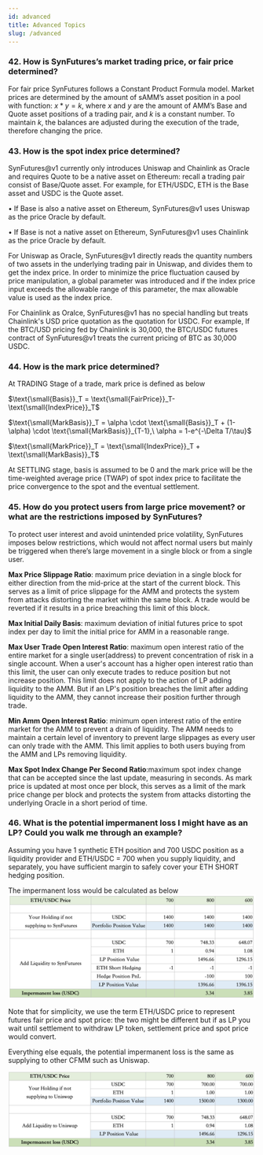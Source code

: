 ```yaml
---
id: advanced
title: Advanced Topics
slug: /advanced
---
```



### 42. How is SynFutures’s market trading price, or fair price determined?  

For fair price SynFutures follows a Constant Product Formula model. Market prices are determined by the amount of sAMM’s asset position in a pool with function: $x*y=k$, where $x$ and $y$ are the amount of AMM’s Base and Quote asset positions of a trading pair, and $k$ is a constant number. To maintain $k$, the balances are adjusted during the execution of the trade, therefore changing the price. 


### 43. How is the spot index price determined? 


SynFutures@v1 currently only introduces Uniswap and Chainlink as Oracle and requires Quote to be a native asset on Ethereum: recall a trading pair consist of Base/Quote asset. For example, for ETH/USDC, ETH is the Base asset and USDC is the Quote asset. 

•	 If Base is also a native asset on Ethereum, SynFutures@v1 uses Uniswap as the price Oracle by default. 

•	 If Base is not a native asset on Ethereum, SynFutures@v1 uses Chainlink as the price Oracle by default. 

For Uniswap as Oracle, SynFutures@v1 directly reads the quantity numbers of two assets in the underlying trading pair in Uniswap, and divides them to get the index price. In order to minimize the price fluctuation caused by price manipulation, a global parameter was introduced and if the index price input exceeds the allowable range of this parameter, the max allowable value is used as the index price.   

For Chainlink as Oralce, SynFutures@v1 has no special handling but treats Chainlink's USD price quotation as the quotation for USDC. For example, If the BTC/USD pricing fed by Chainlink is 30,000, the BTC/USDC futures contract of SynFutures@v1 treats the current pricing of BTC as 30,000 USDC. 

### 44. How is the mark price determined? 


At TRADING Stage of a trade, mark price is defined as below

$\text{\small{Basis}}_T = \text{\small{FairPrice}}_T-\text{\small{IndexPrice}}_T$

$\text{\small{MarkBasis}}_T = \alpha \cdot \text{\small{Basis}}_T + (1-\alpha) \cdot \text{\small{MarkBasis}}_{T-1},\ \alpha = 1-e^{-\Delta T/\tau}$

$\text{\small{MarkPrice}}_T = \text{\small{IndexPrice}}_T + \text{\small{MarkBasis}}_T$


At SETTLING stage, basis is assumed to be 0 and the mark price will be the time-weighted average price (TWAP) of spot index price to facilitate the price convergence to the spot and the eventual settlement.  

### 45. How do you protect users from large price movement? or what are the restrictions imposed by SynFutures? 


To protect user interest and avoid unintended price volatility, SynFutures imposes below restrictions, which would not affect normal users but mainly be triggered when there’s large movement in a single block or from a single user. 

**Max Price Slippage Ratio**:  maximum price deviation in a single block for either direction from the mid-price at the start of the current block. This serves as a limit of price slippage for the AMM and protects the system from attacks distorting the market within the same block. A trade would be reverted if it results in a price breaching this limit of this block.  

**Max Initial Daily Basis**:  maximum deviation of initial futures price to spot index per day to limit the initial price for AMM in a reasonable range.

**Max User Trade Open Interest Ratio**: maximum open interest ratio of the entire market for a single user(address) to prevent concentration of risk in a single account. When a user's account has a higher open interest ratio than this limit, the user can only execute trades to reduce position but not increase position. This limit does not apply to the action of LP adding liquidity to the AMM. But if an LP's position breaches the limit after adding liquidity to the AMM, they cannot increase their position further through trade. 

**Min Amm Open Interest Ratio**: minimum open interest ratio of the entire market for the AMM to prevent a drain of liquidity. The AMM needs to maintain a certain level of inventory to prevent large slippages as every user can only trade with the AMM. This limit applies to both users buying from the AMM and LPs removing liquidity.

**Max Spot Index Change Per Second Ratio**:maximum spot index change that can be accepted since the last update, measuring in seconds. As mark price is updated at most once per block, this serves as a limit of the mark price change per block and protects the system from attacks distorting the underlying Oracle in a short period of time.



### 46. What is the potential impermanent loss I might have as an LP? Could you walk me through an example?

Assuming you have 1 synthetic ETH position and 700 USDC position as a liquidity provider and ETH/USDC = 700 when you supply liquidity, and separately, you have sufficient margin to safely cover your ETH SHORT hedging position. 

The impermanent loss would be calculated as below 
![img](../static/img/ip_loss.png)

Note that for simplicity, we use the term ETH/USDC price to represent futures fair price and spot price: the two might be different but if as LP you wait until settlement to withdraw LP token, settlement price and spot price would convert.  

 Everything else equals, the potential impermanent loss is the same as supplying to other CFMM such as Uniswap. 

![img](../static/img/ip_loss2.png)
